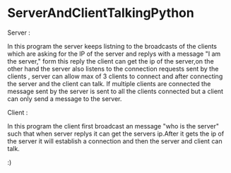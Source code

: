 # ServerAndClientTalkingPython


Server :

In this program the server keeps listning to the broadcasts of the clients which are asking for the IP of the server and replys with a message "I am the server," form this reply the client can get the ip of the server,on the other hand the server also listens to the connection requests sent by the clients , server can allow max of 3 clients to connect and after connecting the server and the client can talk. If multiple clients are connected the message sent by the server is sent to all the clients connected but a client can only send a message to the server.

Client :

In this program the client first broadcast an message "who is the server" such that when server replys it can get the servers ip.After it gets the ip of the server it will establish a connection and then the server and client can talk.

:) 
